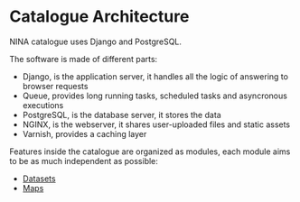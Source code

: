 # Catalogue Architecture
NINA catalogue uses Django and PostgreSQL.

The software is made of different parts:
- Django, is the application server, it handles all the logic of answering to browser requests
- Queue, provides long running tasks, scheduled tasks and asyncronous executions
- PostgreSQL, is the database server, it stores the data
- NGINX, is the webserver, it shares user-uploaded files and static assets
- Varnish, provides a caching layer

Features inside the catalogue are organized as modules, each module aims to be as much independent as possible:
- [Datasets](./datasets/index.md)
- [Maps](./maps.md)
